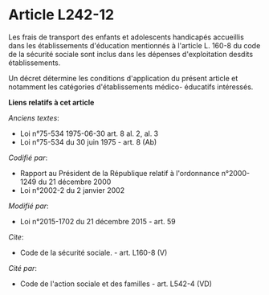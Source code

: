 # Article L242-12

Les frais de transport des enfants et adolescents handicapés accueillis dans les établissements d'éducation mentionnés à
l'article L. 160-8 du code de la sécurité sociale sont inclus dans les dépenses d'exploitation desdits établissements. 

Un décret détermine les conditions d'application du présent article et notamment les catégories d'établissements médico-
éducatifs intéressés.

**Liens relatifs à cet article**

_Anciens textes_:

  - Loi n°75-534 1975-06-30 art. 8 al. 2, al. 3
  - Loi n°75-534 du 30 juin 1975 - art. 8 (Ab)

_Codifié par_:

  - Rapport au Président de la République relatif à l'ordonnance n°2000-1249 du 21 décembre 2000
  - Loi n°2002-2 du 2 janvier 2002

_Modifié par_:

  - Loi n°2015-1702 du 21 décembre 2015 - art. 59

_Cite_:

  - Code de la sécurité sociale. - art. L160-8 (V)

_Cité par_:

  - Code de l'action sociale et des familles - art. L542-4 (VD)
